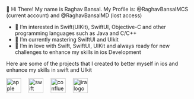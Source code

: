 👋 Hi There! My name is Raghav Bansal. 
    My Profile is: @RaghavBansalMCS (current account) and @RaghavBansalMD (lost access)
    
- 👀 I’m interested in Swift(UIKit), SwiftUI, Objective-C and other programming languages such as Java and C/C++
- 🌱 I’m currently mastering SwiftUI and UIkit
- 💞️ I’m in love with Swift, SwiftUI, UIKit and always ready for new challenges to enhance my skills in ios Development

Here are some of the projects that I created to better myself in ios and enhance my skills in swift and UIkit


<div align="left">
  <img src="https://cdn.jsdelivr.net/gh/devicons/devicon/icons/apple/apple-original.svg" height="40" alt="apple logo"  />
  <img width="12" />
  <img src="https://cdn.jsdelivr.net/gh/devicons/devicon/icons/swift/swift-original.svg" height="40" alt="swift logo"  />
  <img width="12" />
  <img src="https://cdn.jsdelivr.net/gh/devicons/devicon/icons/confluence/confluence-original.svg" height="40" alt="confluence logo"  />
  <img width="12" />
  <img src="https://cdn.jsdelivr.net/gh/devicons/devicon/icons/jira/jira-original.svg" height="40" alt="jira logo"  />
</div>

<!--
**RaghavBansalMCS/RaghavBansalMCS** is a ✨ _special_ ✨ repository because its `README.md` (this file) appears on your GitHub profile.




